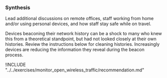 ### Synthesis

Lead additional discussions on remote offices, staff working from home and/or using personal devices, and how staff stay safe while on travel.

Devices beaconing their network history can be a shock to many who knew this from a theoretical standpoint, but had not looked closely at their own histories.  Review the instructions below for cleaning histories. Increasingly devices are reducing the information they reveal during the beacon process.

!INCLUDE "../../exercises/monitor_open_wireless_traffic/recommendation.md"
